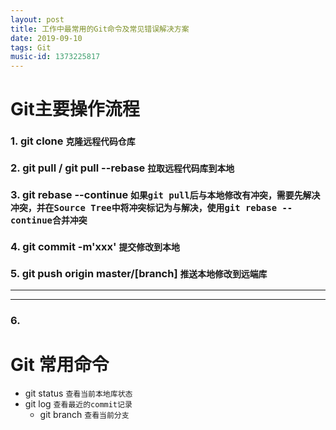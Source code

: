 ```yaml
---
layout: post
title: 工作中最常用的Git命令及常见错误解决方案
date: 2019-09-10
tags: Git
music-id: 1373225817
--- 
```


# Git主要操作流程
### 1. git clone   `克隆远程代码仓库`
### 2. git pull / git pull --rebase `拉取远程代码库到本地`
### 3. git rebase --continue `如果git pull后与本地修改有冲突，需要先解决冲突，并在Source Tree中将冲突标记为与解决，使用git rebase --continue合并冲突`
### 4. git commit -m'xxx' `提交修改到本地`
### 5. git push origin master/[branch] `推送本地修改到远端库`


-------

-------

### 6. 

# Git 常用命令
* git status `查看当前本地库状态`
* git log `查看最近的commit记录`
    * git branch `查看当前分支`